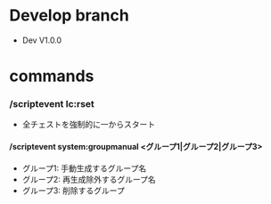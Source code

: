 # Develop branch
- Dev V1.0.0
# commands
### /scriptevent lc:rset
- 全チェストを強制的に一からスタート
#### /scriptevent system:groupmanual <グループ1|グループ2|グループ3>
- グループ1: 手動生成するグループ名
- グループ2: 再生成除外するグループ名
- グループ3: 削除するグループ
